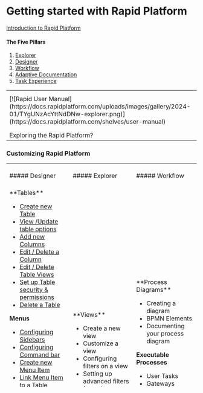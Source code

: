 # Getting started with Rapid Platform

[Introduction to Rapid Platform](https://docs.rapidplatform.com/books/introduction-to-rapid-training-rapid-platform)

#### The Five Pillars

1. [Explorer](https://docs.rapidplatform.com/books/the-five-pillars/page/the-explorer-pillar "The Explorer Pillar")
2. [Designer](https://docs.rapidplatform.com/books/the-five-pillars/page/the-designer-pillar "The Designer Pillar")
3. [Workflow](https://docs.rapidplatform.com/books/the-five-pillars/page/the-workflow-pillar "The Workflow Pillar")
4. [Adaptive Documentation](https://docs.rapidplatform.com/books/the-five-pillars/page/the-adaptive-documentation-pillar "The Adaptive Documentation Pillar")
5. [Task Experience](https://docs.rapidplatform.com/books/the-five-pillars/page/the-task-experience-pillar "The Task Experience Pillar")

<table border="0" id="bkmrk-rapid-keyper-manual-" style="border-collapse: collapse; width: 100%; border-style: hidden;"><tbody><tr><td style="width: 33.2909%;">[![Rapid User Manual](https://docs.rapidplatform.com/uploads/images/gallery/2024-01/TYgUNzAcYttNdDNw-explorer.png)](https://docs.rapidplatform.com/shelves/user-manual)</td><td style="width: 33.2909%;">[![Rapid Keyper Manual](https://docs.rapidplatform.com/uploads/images/gallery/2024-01/LyGNGqs5HFaWQ1Tq-keyper.png)](https://docs.rapidplatform.com/shelves/user-manual-keyper)</td><td style="width: 33.2948%;">[![Rapid Developer Manual](https://docs.rapidplatform.com/uploads/images/gallery/2024-01/AV3xfVbJu7AvbqQ8-developer.png)](https://docs.rapidplatform.com/shelves/user-manual-developer)</td></tr><tr><td class="align-center" style="width: 33.2909%;">Exploring the Rapid Platform?

</td><td class="align-center" style="width: 33.2909%;">Looking to customise Rapid?</td><td class="align-center" style="width: 33.2948%;">Digging into the Rapid API?</td></tr></tbody></table>

### Customizing Rapid Platform

<table border="0" id="bkmrk-explorer-designer-wo-0" style="border-collapse: collapse; width: 100%; height: 590.437px; border-style: hidden;"><tbody><tr style="height: 64.8281px;"><td class="align-center" style="width: 33.2909%; height: 64.8281px;">##### Designer

</td><td class="align-center" style="width: 33.2909%; height: 64.8281px;">##### Explorer

</td><td class="align-center" style="width: 33.2948%; height: 64.8281px;">##### Workflow

</td></tr><tr style="height: 525.609px;"><td style="width: 33.2909%; height: 525.609px;">**Tables**

- [Create new Table](https://docs.rapidplatform.com/books/experiences/page/how-to-create-a-new-data-table-in-designer "How to create a new data table in Designer?")
- [View /Update table options](https://docs.rapidplatform.com/books/experiences/page/how-to-view-update-table-options-of-an-existing-table-in-designer "How to view / update table options of an existing table in Designer?")
- [Add new Columns](https://docs.rapidplatform.com/books/experiences/page/how-to-add-columns-to-a-data-table "How to add columns to a data table?")
- [Edit / Delete a Column](https://docs.rapidplatform.com/books/experiences/page/how-to-edit-delete-a-column-from-a-table "How to edit / delete a column from a table?")
- [Edit / Delete Table Views](https://docs.rapidplatform.com/books/experiences/page/how-to-edit-delete-table-views-in-designer "How to edit / delete table views in Designer?")
- [Set up Table security &amp; permissions](https://docs.rapidplatform.com/books/experiences/page/how-to-set-up-security-permissions-for-a-table "How to set up security & permissions for a table?")
- [Delete a Table](https://docs.rapidplatform.com/books/experiences/page/how-to-edit-delete-table-views-in-designer "How to edit / delete table views in Designer?")

**Menus**

- [Configuring Sidebars](https://docs.rapidplatform.com/books/experiences/page/how-to-customise-sidebars-using-menus "How to customise Sidebars using Menus?")
- [Configuring Command bar](https://docs.rapidplatform.com/books/experiences/page/how-to-configure-a-menu-button-in-a-command-bar "How to configure a Menu button in a command bar?")
- [Create new Menu Item](https://docs.rapidplatform.com/books/experiences/page/how-to-create-a-new-menu-item-set-display-text-and-icon "How to create a new menu item, set display text and icon?")
- [Link Menu Item to a Table](https://docs.rapidplatform.com/books/experiences/page/how-to-link-a-menu-item-to-a-table "How to link a menu item to a table?")
- [Configure a Menu from Table](https://docs.rapidplatform.com/books/experiences/page/how-to-configure-a-menu-button-in-a-command-bar "How to configure a Menu button in a command bar?")
- [Edit/ Delete/ Add a Menu Item below an existing Menu Item](https://docs.rapidplatform.com/books/experiences/page/how-to-edit-delete-add-an-item-below-an-existing-item "How to edit / delete / add an item below an existing item?")

**Pages**

- [Create a page](https://docs.rapidplatform.com/books/experiences/page/how-to-create-a-page-in-designer "How to create a Page in Designer?")
- [Add a Layout to a Page](https://docs.rapidplatform.com/books/experiences/page/how-to-add-a-layout-to-a-page "How to add a Layout to a Page?")
- [Add a component to a Page](https://docs.rapidplatform.com/books/experiences/page/how-to-add-a-component-to-a-layout-page "How to add a component to a Layout / Page?")

</td><td style="width: 33.2909%; height: 525.609px;">**Views**

- Create a new view
- Customize a view
- Configuring filters on a view
- Setting up advanced filters for a view

</td><td style="width: 33.2948%; height: 525.609px;">**Process Diagrams**

- Creating a diagram
- BPMN Elements
- Documenting your process diagram

**Executable Processes**

- User Tasks
- Gateways
- Service Tasks
- Timers
- Call Activities
- Boundary Events

</td></tr></tbody></table>